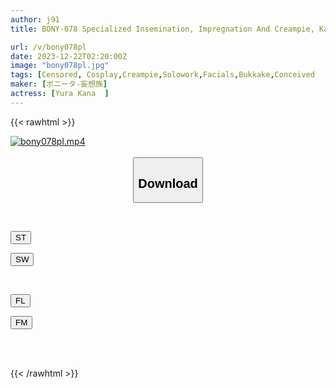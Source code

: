 ```yaml
---
author: j91
title: BONY-078 Specialized Insemination, Impregnation And Creampie, Kana Yura

url: /v/bony078pl
date: 2023-12-22T02:20:00Z
image: "bony078pl.jpg"
tags: [Censored, Cosplay,Creampie,Solowork,Facials,Bukkake,Conceived	]
maker: [ボニータ-妄想族]
actress: [Yura Kana  ]
---
```



{{< rawhtml >}}

<div class="video" data-videoid="2qZRlVZ0d3sZdqz">
    <a href="javascript:;">
        <img src="/v/bony078pl/bony078pl.jpg" width="WIDTH" height="HEIGHT" alt="bony078pl.mp4" loading="lazy">
    </a>
</div>

<script type="text/javascript" src="https://j91.asia/asset/on-demand-st.js"></script>

<br>
  <link rel="stylesheet" href="https://j91.asia/asset/bs5.css">
  
  <center>
  <button class="btn btn-primary" type="button" data-bs-toggle="collapse" data-bs-target=".multi-collapse" aria-expanded="false" aria-controls="multiCollapseExample1 multiCollapseExample2"><h2>Download</h2></button></center>
</p>
<div class="row">
  <div class="col">
    <div class="collapse multi-collapse" id="multiCollapseExample1">
      <div class="card card-body">
	      	      <br>
<div class="buttons">  
<p><a href="https://streamtape.to/v/2qZRlVZ0d3sZdqz" target="_blank"><button class="btn-hover color-3"><i class="fa fa-download"></i> ST</button></a></p>
<p><a href="https://flaswish.com/3bht81azi5op" target="_blank"><button class="btn-hover color-2"><i class="fa fa-download"></i> SW</button></a></p></div>
    </div>
  </div>
</div>
  <div class="col">
    <div class="collapse multi-collapse" id="multiCollapseExample2">
      <div class="card card-body">
	      <br>
<div class="buttons">
<p><a href="javascript:;" target="_blank"><button class="btn-hover color-9"><i class="fa fa-download"></i> FL</button></a></p>
<p><a href="javascript:;" target="_blank"><button class="btn-hover color-8"><i class="fa fa-download"></i> FM</button></a></p></div>
<br><br>
      </div>
    </div>
  </div>
</div>

{{< /rawhtml >}}